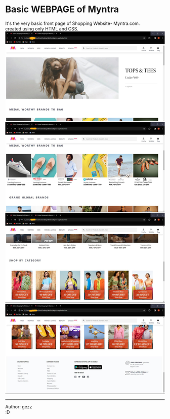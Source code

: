 # Basic WEBPAGE of Myntra
It's the very basic front page of Shopping Website- Myntra.com.
<br>
created using only HTML and CSS.
![Webpage Screenshot](1.jpg)
![Webpage Screenshot](2.jpg)
![Webpage Screenshot](3.jpg)
![Webpage Screenshot](4.jpg)
<hr>
Author: gezz
<br>
:D
